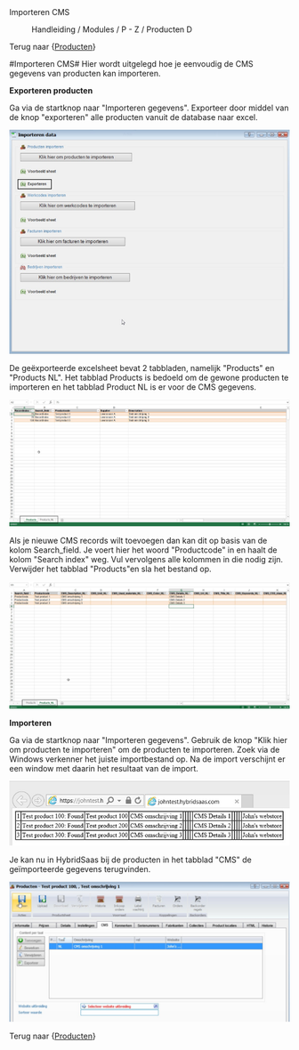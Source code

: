 <properties>
	<page>
		<title>Importeren CMS</title>
		<description>Importeren CMS</description>
	</page>
	<menu>
		<position>Handleiding / Modules / P - Z / Producten</position>
		<title>Importeren CMS</title>
		<sort>D</sort>
	</menu>
</properties>

Terug naar {[Producten](http://hybridsaas.support/pages/handleiding/modules/P-Z/producten/Introductie)}

#Importeren CMS#
Hier wordt uitgelegd hoe je eenvoudig de CMS gegevens van producten kan importeren.


**Exporteren producten**

Ga via de startknop naar "Importeren gegevens".
Exporteer door middel van de knop "exporteren" alle producten vanuit de database naar excel.
 
![](images/producten-importeren.jpg)

De geëxporteerde excelsheet bevat 2 tabbladen, namelijk "Products" en "Products NL".
Het tabblad Products is bedoeld om de gewone producten te importeren en het tabblad Product NL is er voor de CMS gegevens.


![](images/producten-excel.jpg)

Als je nieuwe CMS records wilt toevoegen dan kan dit op basis van de kolom Search_field. Je voert hier het woord "Productcode" in en haalt de kolom "Search index" weg. 
Vul vervolgens alle kolommen in die nodig zijn.
Verwijder het tabblad "Products"en sla het bestand op.


![](images/producten-excel1.jpg)

**Importeren**

Ga via de startknop naar "Importeren gegevens".
Gebruik de knop "Klik hier om producten te importeren" om de producten te importeren. Zoek via de Windows verkenner het juiste importbestand op.
Na de import verschijnt er een window met daarin het resultaat van de import.

![](images/producten-resultaat.jpg)

Je kan nu in HybridSaas bij de producten in het tabblad "CMS" de geïmporteerde gegevens terugvinden.

![](images/producten-hs-resultaat.jpg)


Terug naar {[Producten](http://hybridsaas.support/pages/handleiding/modules/P-Z/producten/Introductie)}